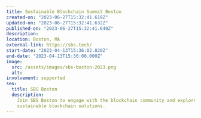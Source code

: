 ```yaml
---
title: Sustainable Blockchain Summit Boston
created-on: "2023-06-27T15:32:41.619Z"
updated-on: "2023-06-27T15:32:41.632Z"
published-on: "2023-06-27T15:32:41.640Z"
description:
location: Boston, MA
external-link: https://sbs.tech/
start-date: "2023-04-13T15:36:02.820Z"
end-date: "2023-04-13T15:36:00.000Z"
image:
  src: /assets/images/sbs-boston-2023.png
  alt:
involvement: supported
seo:
  title: SBS Boston
  description:
    Join SBS Boston to engage with the blockchain community and explore
    sustainable blockchain solutions.
---
```

